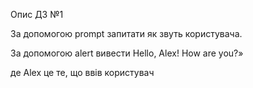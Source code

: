 Опис ДЗ №1 

За допомогою prompt запитати як звуть користувача.

За допомогою alert вивести Hello, Alex! How are you?»

де Alex це те, що ввів користувач